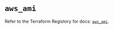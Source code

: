 # `aws_ami`

Refer to the Terraform Registory for docs: [`aws_ami`](https://registry.terraform.io/providers/hashicorp/aws/5.18.1/docs/resources/ami).
